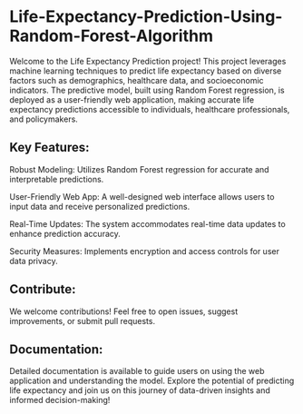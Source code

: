 # Life-Expectancy-Prediction-Using-Random-Forest-Algorithm
Welcome to the Life Expectancy Prediction project! This project leverages machine learning techniques to predict life expectancy based on diverse factors such as demographics, healthcare data, and socioeconomic indicators. The predictive model, built using Random Forest regression, is deployed as a user-friendly web application, making accurate life expectancy predictions accessible to individuals, healthcare professionals, and policymakers.

## Key Features:

Robust Modeling: Utilizes Random Forest regression for accurate and interpretable predictions.

User-Friendly Web App: A well-designed web interface allows users to input data and receive personalized predictions.

Real-Time Updates: The system accommodates real-time data updates to enhance prediction accuracy.

Security Measures: Implements encryption and access controls for user data privacy.


## Contribute:

We welcome contributions! Feel free to open issues, suggest improvements, or submit pull requests.
## Documentation:

Detailed documentation is available to guide users on using the web application and understanding the model.
Explore the potential of predicting life expectancy and join us on this journey of data-driven insights and informed decision-making!
